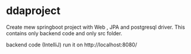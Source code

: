 # ddaproject


Create mew springboot project with Web , JPA and postgresql driver. 
This contains only backend code and only src folder. 

backend code (IntelliJ)
run it on http://localhost:8080/
